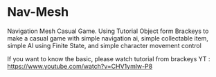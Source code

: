 # Nav-Mesh
Navigation Mesh Casual Game. Using Tutorial Object form Brackeys to make a casual game with simple navigation ai, simple collectable item, simple AI using Finite State, and simple character movement control

If you want to know the basic, please watch tutorial from brackeys YT : https://www.youtube.com/watch?v=CHV1ymlw-P8
